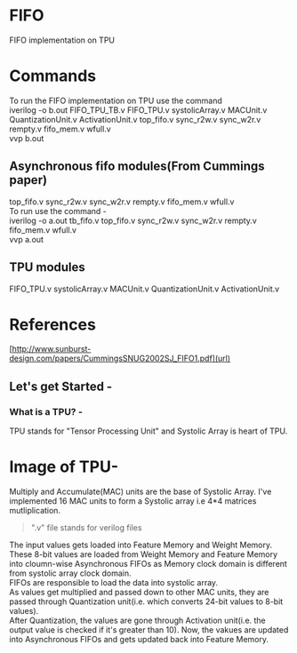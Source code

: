 # FIFO
 FIFO implementation on TPU
# Commands
To run the FIFO implementation on TPU use the command <br />
iverilog -o b.out FIFO_TPU_TB.v FIFO_TPU.v systolicArray.v MACUnit.v QuantizationUnit.v ActivationUnit.v top_fifo.v sync_r2w.v sync_w2r.v rempty.v fifo_mem.v wfull.v<br />
vvp b.out
## Asynchronous fifo modules(From Cummings paper)
top_fifo.v sync_r2w.v sync_w2r.v rempty.v fifo_mem.v wfull.v <br />
To run use the command - <br />
iverilog -o a.out tb_fifo.v top_fifo.v sync_r2w.v sync_w2r.v rempty.v fifo_mem.v wfull.v <br />
vvp a.out<br />
## TPU modules
FIFO_TPU.v systolicArray.v MACUnit.v QuantizationUnit.v ActivationUnit.v
# References
[http://www.sunburst-design.com/papers/CummingsSNUG2002SJ_FIFO1.pdf](url)
## Let's get Started -
### What is a TPU? -
TPU stands for "Tensor Processing Unit" and Systolic Array is heart of TPU. 
# Image of TPU-
Multiply and Accumulate(MAC) units are the base of Systolic Array. I've implemented 16 MAC units to form a Systolic array i.e 4*4 matrices mutliplication. 
>".v" file stands for verilog files

The input values gets loaded into Feature Memory and Weight Memory. <br/>
These 8-bit values are loaded from Weight Memory and Feature Memory into cloumn-wise Asynchronous FIFOs as Memory clock domain is different from systolic array clock domain. <br/>
FIFOs are responsible to load the data into systolic array. <br/>
As values get multiplied and passed down to other MAC units, they are passed through Quantization unit(i.e. which converts 24-bit values to 8-bit values).<br/>
After Quantization, the values are gone through Activation unit(i.e. the output value is checked if it's greater than 10).
Now, the vakues are updated into Asynchronous FIFOs and gets updated back into Feature Memory.
